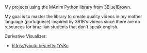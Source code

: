 My projects using the MAnim Python library from 3Blue1Brown.

My goal is to master the library to create quality videos in my mother language (portuguese) inspired by 3B1B's videos since there are no resources for brazilian students that don't speak english.

Derivative Visualizer:
* https://youtu.be/cettvjfYvKc
